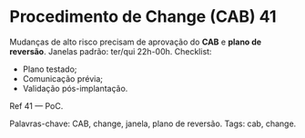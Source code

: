 # Procedimento de Change (CAB) 41

Mudanças de alto risco precisam de aprovação do **CAB** e **plano de reversão**.
Janelas padrão: ter/qui 22h-00h.
Checklist:
- Plano testado;
- Comunicação prévia;
- Validação pós-implantação.

Ref 41 — PoC.

Palavras-chave: CAB, change, janela, plano de reversão.
Tags: cab, change.
